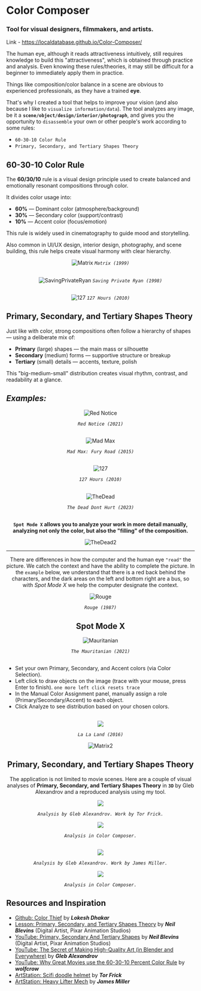 # Color Composer 
### Tool for visual designers, filmmakers, and artists.

Link - https://localdatabase.github.io/Color-Composer/

The human eye, although it reads attractiveness intuitively, still requires knowledge to build this "attractiveness", which is obtained through practice and analysis. Even knowing these rules/theories, it may still be difficult for a beginner to immediately apply them in practice.

Things like composition/color balance in a scene are obvious to experienced professionals, as they have a trained **eye**.

That's why I created a tool that helps to improve your vision (and also because I like to `visualize information/data`). The tool analyzes any image, be it a **`scene/object/design/interior/photograph`**, and gives you the opportunity to `disassemble` your own or other people's work according to some rules:
- `60-30-10 Color Rule`
- `Primary, Secondary, and Tertiary Shapes Theory`

## 60-30-10 Color Rule

The **60/30/10** rule is a visual design principle used to create balanced and emotionally resonant compositions through color. 

It divides color usage into:
- **60%** — Dominant color (atmosphere/background)
- **30%** — Secondary color (support/contrast)
- **10%** — Accent color (focus/emotion)

This rule is widely used in cinematography to guide mood and storytelling.

Also common in UI/UX design, interior design, photography, and scene building, this rule helps create visual harmony with clear hierarchy.

<div align="center">

![Matrix](https://github.com/LocalDataBase/Color-Composer/blob/main/img/Matrix_1999.jpg)
*`Matrix (1999)`*

##

![SavingPrivateRyan](https://github.com/LocalDataBase/Color-Composer/blob/main/img/savingprivateryan003%20copy.jpg)
*`Saving Private Ryan (1998)`*

##
![127](https://github.com/LocalDataBase/Color-Composer/blob/main/img/127h.jpg)
*`127 Hours (2010)`*

</div>

## Primary, Secondary, and Tertiary Shapes Theory

Just like with color, strong compositions often follow a hierarchy of shapes — using a deliberate mix of:
- **Primary** (large) shapes — the main mass or silhouette
- **Secondary** (medium) forms — supportive structure or breakup
- **Tertiary** (small) details — accents, texture, polish

This "big-medium-small" distribution creates visual rhythm, contrast, and readability at a glance.

##

## *Examples:*

<div align="center">

![Red Notice](https://github.com/LocalDataBase/Color-Composer/blob/main/img/example-1.jpg)

*`Red Notice (2021)`*

##

![Mad Max](https://github.com/LocalDataBase/Color-Composer/blob/main/img/example-2.jpg)

*`Mad Max: Fury Road (2015)`*


##

![127](https://github.com/LocalDataBase/Color-Composer/blob/main/img/example-3.jpg)

*`127 Hours (2010)`*

##

![TheDead](https://github.com/LocalDataBase/Color-Composer/blob/main/img/The-Dead-Dont-Hurt-2023-K-means.png)

*`The Dead Dont Hurt (2023)`*

##

**`Spot Mode X` allows you to analyze your work in more detail manually, analyzing not only the color, but also the "filling" of the composition.** 

![TheDead2](https://github.com/LocalDataBase/Color-Composer/blob/main/img/The-Dead-Dont-Hurt-2023-spotmodeX.png)

---

There are differences in how the computer and the human eye `"read"` the picture. We catch the context and have the ability to complete the picture. In the `example` below, we understand that there is a red back behind the characters, and the dark areas on the left and bottom right are a bus, so with *Spot Mode X* we help the computer designate the context.

![Rouge](https://github.com/LocalDataBase/Color-Composer/blob/main/img/Rouge_1987.jpg)

*`Rouge (1987)`*

</div>

<div align="center">

## Spot Mode X

![Mauritanian](https://github.com/LocalDataBase/Color-Composer/blob/main/img/The%20Mauritanian_2021.jpg)

*`The Mauritanian (2021)`*
</div>

##

- Set your own Primary, Secondary, and Accent colors (via Color Selection).
- Left click to draw objects on the image (trace with your mouse, press Enter to finish). `one more left click resets trace`
- In the Manual Color Assignment panel, manually assign a role (Primary/Secondary/Accent) to each object.
- Click Analyze to see distribution based on your chosen colors.

##

<div align="center">
<img align="center" src="https://github.com/LocalDataBase/Color-Composer/blob/main/img/spotmodex.webp" /></a>

*`La La Land (2016)`*

![Matrix2](https://github.com/LocalDataBase/Color-Composer/blob/main/img/image.png)

</div>

<div align="center">

## Primary, Secondary, and Tertiary Shapes Theory

The application is not limited to movie scenes. Here are a couple of visual analyses of **Primary, Secondary, and Tertiary Shapes Theory** in **`3D`** by Gleb Alexandrov and a reproduced analysis using my tool.

<img align="center" src="https://github.com/LocalDataBase/Color-Composer/blob/main/img/3d_o1.jpg" /></a>

*`Analysis by Gleb Alexandrov. Work by Tor Frick.`*

<img align="center" src="https://github.com/LocalDataBase/Color-Composer/blob/main/img/3d_2.jpg" /></a>

*`Analysis in Color Composer.`*

##

<img align="center" src="https://github.com/LocalDataBase/Color-Composer/blob/main/img/3d_o2.jpg" /></a>

*`Analysis by Gleb Alexandrov. Work by James Miller.`*

<img align="center" src="https://github.com/LocalDataBase/Color-Composer/blob/main/img/3d.jpg" /></a>

*`Analysis in Color Composer.`*

</div>

## Resources and Inspiration

- [<ins>Github: Color Thief</ins>](https://github.com/lokesh/color-thief) by ***Lokesh Dhakar***
- [<ins>Lesson: Primary, Secondary, and Tertiary Shapes Theory</ins>](http://www.neilblevins.com/art_lessons/composition_primary_secondary_and_tertiary_shapes/composition_primary_secondary_and_tertiary_shapes.htm) by ***Neil Blevins*** (Digital Artist, Pixar Animation Studios)
- [<ins>YouTube: Primary, Secondary And Tertiary Shapes</ins>](https://youtu.be/6IojuePYIHo?si=uTLc95jaIeLbUsMP) by ***Neil Blevins*** (Digital Artist, Pixar Animation Studios)
- [<ins>YouTube: The Secret of Making High-Quality Art (in Blender and Everywhere)</ins>](https://www.youtube.com/watch?v=qMH_J_vcoqE) by ***Gleb Alexandrov***
- [<ins>YouTube: Why Great Movies use the 60-30-10 Percent Color Rule</ins>](https://www.youtube.com/watch?v=CYRyaY-9F_g) by ***wolfcrow***
- [<ins>ArtStation: Scifi doodle helmet</ins>](https://www.artstation.com/artwork/Z93kZ) by ***Tor Frick***
- [<ins>ArtStation: Heavy Lifter Mech</ins>](https://tobias_miller.artstation.com/projects/V9AX5) by ***James Miller***
